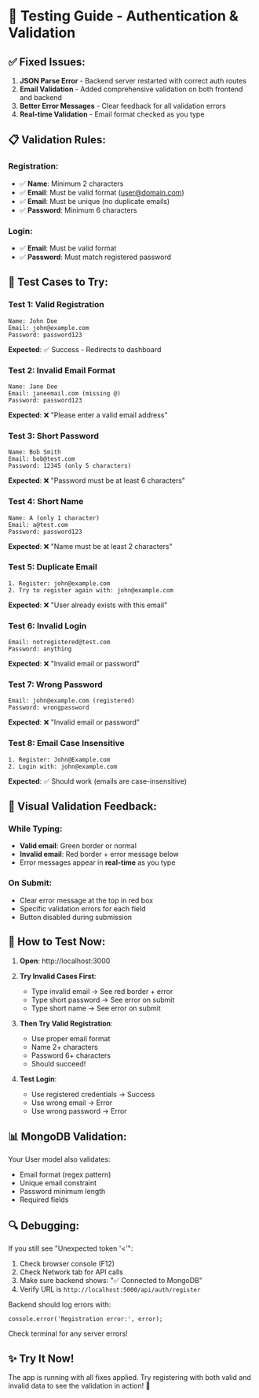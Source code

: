 # 🧪 Testing Guide - Authentication & Validation

## ✅ Fixed Issues:

1. **JSON Parse Error** - Backend server restarted with correct auth routes
2. **Email Validation** - Added comprehensive validation on both frontend and backend
3. **Better Error Messages** - Clear feedback for all validation errors
4. **Real-time Validation** - Email format checked as you type

## 📋 Validation Rules:

### Registration:
- ✅ **Name**: Minimum 2 characters
- ✅ **Email**: Must be valid format (user@domain.com)
- ✅ **Email**: Must be unique (no duplicate emails)
- ✅ **Password**: Minimum 6 characters

### Login:
- ✅ **Email**: Must be valid format
- ✅ **Password**: Must match registered password

## 🧪 Test Cases to Try:

### Test 1: Valid Registration
```
Name: John Doe
Email: john@example.com
Password: password123
```
**Expected**: ✅ Success - Redirects to dashboard

### Test 2: Invalid Email Format
```
Name: Jane Doe
Email: janeemail.com (missing @)
Password: password123
```
**Expected**: ❌ "Please enter a valid email address"

### Test 3: Short Password
```
Name: Bob Smith
Email: bob@test.com
Password: 12345 (only 5 characters)
```
**Expected**: ❌ "Password must be at least 6 characters"

### Test 4: Short Name
```
Name: A (only 1 character)
Email: a@test.com
Password: password123
```
**Expected**: ❌ "Name must be at least 2 characters"

### Test 5: Duplicate Email
```
1. Register: john@example.com
2. Try to register again with: john@example.com
```
**Expected**: ❌ "User already exists with this email"

### Test 6: Invalid Login
```
Email: notregistered@test.com
Password: anything
```
**Expected**: ❌ "Invalid email or password"

### Test 7: Wrong Password
```
Email: john@example.com (registered)
Password: wrongpassword
```
**Expected**: ❌ "Invalid email or password"

### Test 8: Email Case Insensitive
```
1. Register: John@Example.com
2. Login with: john@example.com
```
**Expected**: ✅ Should work (emails are case-insensitive)

## 🎯 Visual Validation Feedback:

### While Typing:
- **Valid email**: Green border or normal
- **Invalid email**: Red border + error message below
- Error messages appear in **real-time** as you type

### On Submit:
- Clear error message at the top in red box
- Specific validation errors for each field
- Button disabled during submission

## 🚀 How to Test Now:

1. **Open**: http://localhost:3000
2. **Try Invalid Cases First**:
   - Type invalid email → See red border + error
   - Type short password → See error on submit
   - Type short name → See error on submit

3. **Then Try Valid Registration**:
   - Use proper email format
   - Name 2+ characters
   - Password 6+ characters
   - Should succeed!

4. **Test Login**:
   - Use registered credentials → Success
   - Use wrong email → Error
   - Use wrong password → Error

## 📊 MongoDB Validation:

Your User model also validates:
- Email format (regex pattern)
- Unique email constraint
- Password minimum length
- Required fields

## 🔍 Debugging:

If you still see "Unexpected token '<'":
1. Check browser console (F12)
2. Check Network tab for API calls
3. Make sure backend shows: "✅ Connected to MongoDB"
4. Verify URL is `http://localhost:5000/api/auth/register`

Backend should log errors with:
```
console.error('Registration error:', error);
```

Check terminal for any server errors!

## ✨ Try It Now!

The app is running with all fixes applied. Try registering with both valid and invalid data to see the validation in action! 🎉